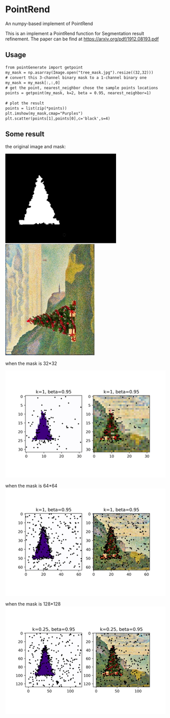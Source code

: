 # PointRend
 An numpy-based implement of PointRend

This is an implement a PointRend function for Segmentation result refinement.
The paper can be find at https://arxiv.org/pdf/1912.08193.pdf

## Usage
```
from pointGenerate import getpoint
my_mask = np.asarray(Image.open("tree_mask.jpg").resize((32,32)))
# convert this 3-channel binary mask to a 1-channel binary one
my_mask = my_mask[:,:,0]
# get the point, nearest_neighbor chose the sample points locations
points = getpoint(my_mask, k=2, beta = 0.95, nearest_neighbor=1)

# plot the result
points = list(zip(*points))
plt.imshow(my_mask,cmap="Purples")
plt.scatter(points[1],points[0],c='black',s=4)
```
## Some result
the original image and mask:

![mask](./tree_mask.jpg)
![img](./tree.jpg)

when the mask is 32*32

![mask size 32](./resolution=32.jpg)

when the mask is 64*64
![mask size 32](./resolution=64.jpg)

when the mask is 128*128
![mask size 32](./resolution=128.jpg)